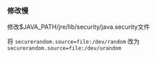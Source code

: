 ### 修改慢

修改$JAVA_PATH/jre/lib/security/java.security文件

将 `securerandom.source=file:/dev/random` 改为 `securerandom.source=file:/dev/urandom`